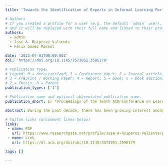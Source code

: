 ```yaml
---
title: 'Towards the Identification of Experts in Informal Learning Portals at Scale'

# Authors
# If you created a profile for a user (e.g. the default `admin` user), write the username (folder name) here
# and it will be replaced with their full name and linked to their profile.
authors:
  - admin
  - José A. Ruipérez Valiente
  - Félix Gómez Mármol

date: '2023-07-01T00:00:00Z'
doi: 'https://doi.org/10.1145/3573051.3596179'

# Publication type.
# Legend: 0 = Uncategorized; 1 = Conference paper; 2 = Journal article;
# 3 = Preprint / Working Paper; 4 = Report; 5 = Book; 6 = Book section;
# 7 = Thesis; 8 = Patent
publication_types: ['1']

# Publication name and optional abbreviated publication name.
publication_short: In *Proceedings of the Tenth ACM Conference on Learning @ Scale* 

abstract: During the past decade, there has been growing interest among researchers in informal learning at scale, particularly in the area of expert finding. These platforms have played a fundamental role in facilitating informal learning at scale, by providing access to diverse expertise and knowledge resources that might not otherwise be available to learners. Based on the encountered gaps in expert identification in Question & Answer (Q&A) portals, we inspect the feasibility of identifying data science experts in Reddit using the activity behaviour of every user, including Natural Language Processing (NLP), crowdsourced and user features sets. We also examine the impact of using only expert and non-expert classes versus three classes additionally including the out-of-scope class. Our findings can be used for distinguishing different types of users in Reddit, creating a recommendation system, identifying unreliable users or social bots in the early stage and reducing their influence.

# Custom links (uncomment lines below)
links:
 - name: PDF
   url: https://www.researchgate.net/profile/Jose-A-Ruiperez-Valiente/publication/372482146_Towards_the_Identification_of_Experts_in_Informal_Learning_Portals_at_Scale/links/64bc38f595bbbe0c6e544689/Towards-the-Identification-of-Experts-in-Informal-Learning-Portals-at-Scale.pdf
 - name: Link
   url: https://dl.acm.org/doi/abs/10.1145/3573051.3596179

tags: []

---
```

